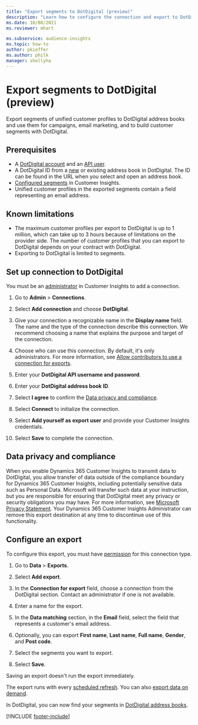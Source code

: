 ```yaml
---
title: "Export segments to DotDigital (preview)"
description: "Learn how to configure the connection and export to DotDigital."
ms.date: 10/08/2021
ms.reviewer: mhart

ms.subservice: audience-insights
ms.topic: how-to
author: pkieffer
ms.author: philk
manager: shellyha
---
```


# Export segments to DotDigital (preview)

Export segments of unified customer profiles to DotDigital address books and use them for campaigns, email marketing, and to build customer segments with DotDigital.

## Prerequisites

- A [DotDigital account](https://dotdigital.com/) and  an [API user](https://support.dotdigital.com/hc/articles/115001718730-How-do-I-create-an-API-user).
- A DotDigital ID from a [new](https://support.dotdigital.com/hc/articles/212211968-Creating-an-address-book) or existing address book in DotDigital. The ID can be found in the URL when you select and open an address book.
- [Configured segments](segments.md) in Customer Insights.
- Unified customer profiles in the exported segments contain a field representing an email address.

## Known limitations

- The maximum customer profiles per export to DotDigital is up to 1 million, which can take up to 3 hours because of limitations on the provider side. The number of customer profiles that you can export to DotDigital depends on your contract with DotDigital.
- Exporting to DotDigital is limited to segments.

## Set up connection to DotDigital

You must be an [administrator](permissions.md) in Customer Insights to add a connection.

1. Go to **Admin** > **Connections**.

1. Select **Add connection** and choose **DotDigital**.

1. Give your connection a recognizable name in the **Display name** field. The name and the type of the connection describe this connection. We recommend choosing a name that explains the purpose and target of the connection.

1. Choose who can use this connection. By default, it's only administrators. For more information, see [Allow contributors to use a connection for exports](connections.md#allow-contributors-to-use-a-connection-for-exports).

1. Enter your **DotDigital API username and password**.

1. Enter your **DotDigital address book ID**.

1. Select **I agree** to confirm the [Data privacy and compliance](#data-privacy-and-compliance).

1. Select **Connect** to initialize the connection.

1. Select **Add yourself as export user** and provide your Customer Insights credentials.

1. Select **Save** to complete the connection.

## Data privacy and compliance

When you enable Dynamics 365 Customer Insights to transmit data to DotDigital, you allow transfer of data outside of the compliance boundary for Dynamics 365 Customer Insights, including potentially sensitive data such as Personal Data. Microsoft will transfer such data at your instruction, but you are responsible for ensuring that DotDigital meet any privacy or security obligations you may have. For more information, see [Microsoft Privacy Statement](https://go.microsoft.com/fwlink/?linkid=396732).
Your Dynamics 365 Customer Insights Administrator can remove this export destination at any time to discontinue use of this functionality.

## Configure an export

To configure this export, you must have [permission](export-destinations.md#set-up-a-new-export) for this connection type.

1. Go to **Data** > **Exports**.

1. Select **Add export**.

1. In the **Connection for export** field, choose a connection from the DotDigital section. Contact an administrator if one is not available.

1. Enter a name for the export.

1. In the **Data matching** section, in the **Email** field, select the field that represents a customer's email address.

1. Optionally, you can export **First name**, **Last name**, **Full name**, **Gender**, and **Post code**.

1. Select the segments you want to export.

1. Select **Save**.

Saving an export doesn't run the export immediately.

The export runs with every [scheduled refresh](system.md#schedule-tab). You can also [export data on demand](export-destinations.md#run-exports-on-demand). 
 
In DotDigital, you can now find your segments in [DotDigital address books](https://support.dotdigital.com/hc/articles/212211968-Creating-an-address-book).

[!INCLUDE [footer-include](includes/footer-banner.md)]
